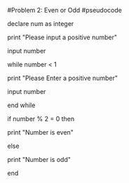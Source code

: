 #Problem 2: Even or Odd
#pseudocode 

declare num as integer

print "Please input a positive number"

input number

while number < 1 

print "Please Enter a positive number"

input number

end while

if number % 2 = 0 then

print "Number is even"

else 

print "Number is odd"

end


